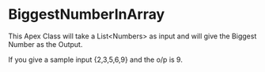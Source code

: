 # BiggestNumberInArray
This Apex Class will take a List&lt;Numbers> as input and will give the Biggest Number as the Output.

If you give a sample input {2,3,5,6,9} and the o/p is 9.